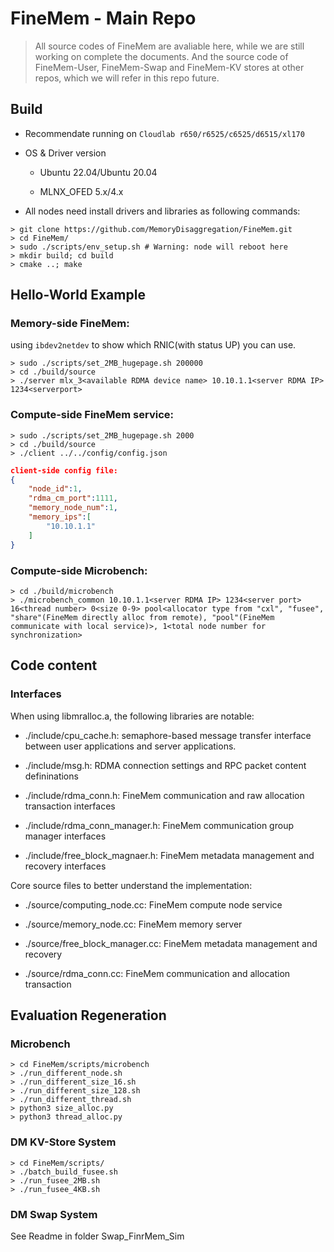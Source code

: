 # FineMem - Main Repo

> All source codes of FineMem are avaliable here, while we are still working on complete the documents. And the source code of FineMem-User, FineMem-Swap and FineMem-KV stores at other repos, which we will refer in this repo future.

## Build 

* Recommendate running on `Cloudlab r650/r6525/c6525/d6515/xl170` 

* OS & Driver version
  
  * Ubuntu 22.04/Ubuntu 20.04

  * MLNX_OFED 5.x/4.x

* All nodes need install drivers and libraries as following commands:

```shell
> git clone https://github.com/MemoryDisaggregation/FineMem.git
> cd FineMem/
> sudo ./scripts/env_setup.sh # Warning: node will reboot here
> mkdir build; cd build
> cmake ..; make 
```

## Hello-World Example

### Memory-side FineMem:

using `ibdev2netdev` to show which RNIC(with status UP) you can use.

```shell
> sudo ./scripts/set_2MB_hugepage.sh 200000 
> cd ./build/source
> ./server mlx_3<available RDMA device name> 10.10.1.1<server RDMA IP> 1234<serverport>
```


### Compute-side FineMem service:

```shell
> sudo ./scripts/set_2MB_hugepage.sh 2000 
> cd ./build/source
> ./client ../../config/config.json
```

```json
client-side config file:
{
    "node_id":1,
    "rdma_cm_port":1111,
    "memory_node_num":1,
    "memory_ips":[
        "10.10.1.1"
    ]
}
```

### Compute-side Microbench:

```
> cd ./build/microbench
> ./microbench_common 10.10.1.1<server RDMA IP> 1234<server port> 16<thread number> 0<size 0-9> pool<allocator type from "cxl", "fusee", "share"(FineMem directly alloc from remote), "pool"(FineMem communicate with local service)>, 1<total node number for synchronization>
```

## Code content

### Interfaces

When using libmralloc.a, the following libraries are notable:

* ./include/cpu_cache.h: semaphore-based message transfer interface between user applications and server applications.

* ./include/msg.h: RDMA connection settings and RPC packet content defininations
  
* ./include/rdma_conn.h: FineMem communication and raw allocation transaction interfaces
  
* ./include/rdma_conn_manager.h: FineMem communication group manager interfaces
  
* ./include/free_block_magnaer.h: FineMem metadata management and recovery interfaces
  


Core source files to better understand the implementation:
  
* ./source/computing_node.cc: FineMem compute node service
  
* ./source/memory_node.cc: FineMem memory server 

* ./source/free_block_manager.cc: FineMem metadata management and recovery

* ./source/rdma_conn.cc: FineMem communication and allocation transaction

## Evaluation Regeneration

### Microbench

```shell
> cd FineMem/scripts/microbench
> ./run_different_node.sh
> ./run_different_size_16.sh
> ./run_different_size_128.sh
> ./run_different_thread.sh
> python3 size_alloc.py
> python3 thread_alloc.py
```
### DM KV-Store System

```shell
> cd FineMem/scripts/
> ./batch_build_fusee.sh
> ./run_fusee_2MB.sh
> ./run_fusee_4KB.sh
```

### DM Swap System

See Readme in folder Swap_FinrMem_Sim
